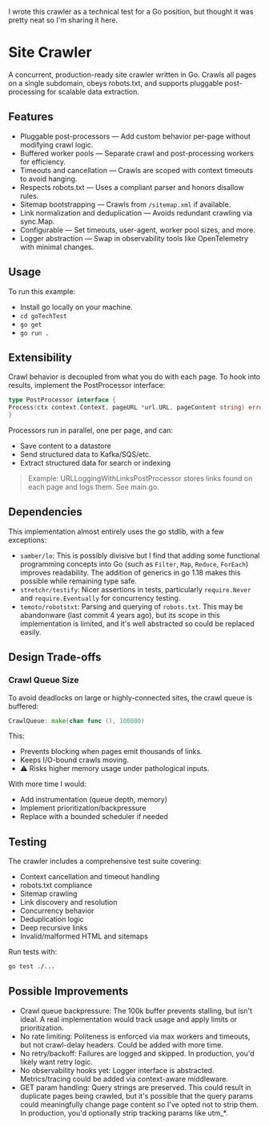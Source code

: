 I wrote this crawler as a technical test for a Go position, but thought it was pretty neat so I'm sharing it here.

# Site Crawler

A concurrent, production-ready site crawler written in Go. Crawls all pages on a single subdomain, obeys robots.txt, and
supports pluggable post-processing for scalable data extraction.

## Features

- Pluggable post-processors — Add custom behavior per-page without modifying crawl logic.
- Buffered worker pools — Separate crawl and post-processing workers for efficiency.
- Timeouts and cancellation — Crawls are scoped with context timeouts to avoid hanging.
- Respects robots.txt — Uses a compliant parser and honors disallow rules.
- Sitemap bootstrapping — Crawls from `/sitemap.xml` if available.
- Link normalization and deduplication — Avoids redundant crawling via sync.Map.
- Configurable — Set timeouts, user-agent, worker pool sizes, and more.
- Logger abstraction — Swap in observability tools like OpenTelemetry with minimal changes.

## Usage
To run this example:

- Install go locally on your machine.
- `cd goTechTest`
- `go get`
- `go run .`

## Extensibility

Crawl behavior is decoupled from what you do with each page. To hook into results, implement the PostProcessor
interface:

```go
type PostProcessor interface {
Process(ctx context.Context, pageURL *url.URL, pageContent string) error
}
```

Processors run in parallel, one per page, and can:

- Save content to a datastore
- Send structured data to Kafka/SQS/etc.
- Extract structured data for search or indexing

> Example: URLLoggingWithLinksPostProcessor stores links found on each page and logs them. See main.go.

## Dependencies

This implementation almost entirely uses the go stdlib, with a few exceptions:

- `samber/lo`: This is possibly divisive but I find that adding some functional programming concepts into Go (such as
  `Filter`, `Map`, `Reduce`, `ForEach`) improves readability. The addition of generics in go 1.18 makes this possible
  while remaining type safe.
- `stretchr/testify`: Nicer assertions in tests, particularly `require.Never` and `require.Eventually` for concurrency
  testing.
- `temoto/robotstxt`: Parsing and querying of `robots.txt`. This may be abandonware (last commit 4 years ago), but its
  scope in this implementation is limited, and it's well abstracted so could be replaced easily.

## Design Trade-offs

### Crawl Queue Size

To avoid deadlocks on large or highly-connected sites, the crawl queue is buffered:

```go
CrawlQueue: make(chan func (), 100000)
```

This:

- Prevents blocking when pages emit thousands of links.
- Keeps I/O-bound crawls moving.
- ⚠️ Risks higher memory usage under pathological inputs.

With more time I would:

- Add instrumentation (queue depth, memory)
- Implement prioritization/backpressure
- Replace with a bounded scheduler if needed

## Testing

The crawler includes a comprehensive test suite covering:

- Context cancellation and timeout handling
- robots.txt compliance
- Sitemap crawling
- Link discovery and resolution
- Concurrency behavior
- Deduplication logic
- Deep recursive links
- Invalid/malformed HTML and sitemaps

Run tests with:

```bash
go test ./...
```

## Possible Improvements

- Crawl queue backpressure: The 100k buffer prevents stalling, but isn't ideal. A real implementation would track usage
  and apply limits or prioritization.
- No rate limiting: Politeness is enforced via max workers and timeouts, but not crawl-delay headers. Could be added
  with more time.
- No retry/backoff: Failures are logged and skipped. In production, you'd likely want retry logic.
- No observability hooks yet: Logger interface is abstracted. Metrics/tracing could be added via context-aware
  middleware.
- GET param handling: Query strings are preserved. This could result in duplicate pages being crawled, but it's possible
  that the query params could meaningfully change page content so I've opted not to strip them. In production, you'd
  optionally strip tracking params like utm_*.

